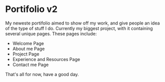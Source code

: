 # Portifolio v2
My neweste portifolio aimed to show off my work, and give people an idea of the type of stuff I do.
Currently my biggest project, with it containing several unique pages. These pages include:
- Welcome Page
- About me Page
- Project Page
- Experience and Resources Page
- Contact me Page

That's all for now, have a good day.
